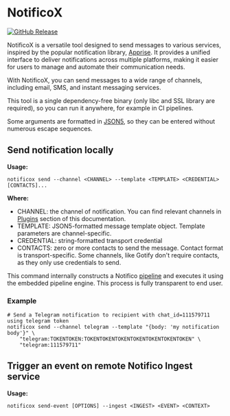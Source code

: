 # NotificoX

[![GitHub Release](https://img.shields.io/github/v/release/notificohq/notifico?style=for-the-badge)](https://github.com/notificohq/notifico/releases/latest)

NotificoX is a versatile tool designed to send messages to various services, inspired by the popular notification library, [Apprise](https://github.com/caronc/apprise).
It provides a unified interface to deliver notifications across multiple platforms, making it easier for users to manage and automate their communication needs.

With NotificoX, you can send messages to a wide range of channels, including email, SMS, and instant messaging services.

This tool is a single dependency-free binary (only libc and SSL library are required), so you can run it anywhere,
for example in CI pipelines.

Some arguments are formatted in [JSON5](https://json5.org/), so they can be entered without numerous escape sequences.

## Send notification locally
**Usage:**
```shell
notificox send --channel <CHANNEL> --template <TEMPLATE> <CREDENTIAL> [CONTACTS]...
```

**Where:**

- CHANNEL: the channel of notification. You can find relevant channels in [Plugins](plugins/core.md) section of this documentation.
- TEMPLATE: JSON5-formatted message template object. Template parameters are channel-specific.
- CREDENTIAL: string-formatted transport credential
- CONTACTS: zero or more contacts to send the message. Contact format is transport-specific. Some channels, like Gotify don't require contacts, as they only use credentials to send.

This command internally constructs a Notifico [pipeline](pipeline.md) and executes it using the embedded pipeline engine.
This process is fully transparent to end user.

### Example
```shell
# Send a Telegram notification to recipient with chat_id=111579711 using telegram token
notificox send --channel telegram --template "{body: 'my notification body'}" \
    "telegram:TOKENTOKEN:TOKENTOKENTOKENTOKENTOKENTOKENTOKEN" \
    "telegram:111579711"
```

## Trigger an event on remote Notifico Ingest service
**Usage:**
```shell
notificox send-event [OPTIONS] --ingest <INGEST> <EVENT> <CONTEXT>
```
